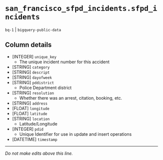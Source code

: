 # `san_francisco_sfpd_incidents.sfpd_incidents`
`bq-1` | `bigquery-public-data`

## Column details
* [INTEGER]   `unique_key`
  - The unique incident number for this accident
* [STRING]    `category`
* [STRING]    `descript`
* [STRING]    `dayofweek`
* [STRING]    `pddistrict`
  - Police Department district
* [STRING]    `resolution`
  - Whether there was an arrest, citation, booking, etc.
* [STRING]    `address`
* [FLOAT]     `longitude`
* [FLOAT]     `latitude`
* [STRING]    `location`
  - Latitude/Longitude
* [INTEGER]   `pdid`
  - Unique Identifier for use in update and insert operations
* [DATETIME]  `timestamp`

-------------------------------------------------------------------------------
*Do not make edits above this line.*
